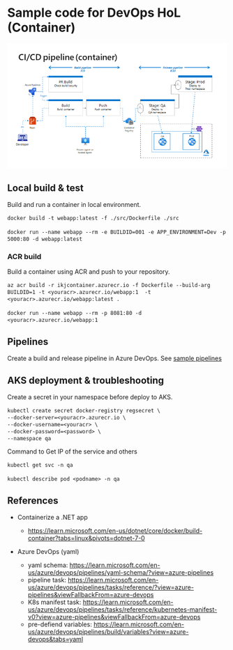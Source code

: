 # Sample code for DevOps HoL (Container)

![DevOps pipeline](./devops_pipeline.png)

## Local build & test

Build and run a container in local environment.

```
docker build -t webapp:latest -f ./src/Dockerfile ./src

docker run --name webapp --rm -e BUILDID=001 -e APP_ENVIRONMENT=Dev -p 5000:80 -d webapp:latest
```

### ACR build

Build a container using ACR and push to your repository.

```
az acr build -r ikjcontainer.azurecr.io -f Dockerfile --build-arg BUILDID=1 -t <youracr>.azurecr.io/webapp:1  -t <youracr>.azurecr.io/webapp:latest .

docker run --name webapp --rm -p 8081:80 -d <youracr>.azurecr.io/webapp:1
```

## Pipelines

Create a build and release pipeline in Azure DevOps. See [sample pipelines](./pipelines)

## AKS deployment & troubleshooting

Create a secret in your namespace before deploy to AKS.

```
kubectl create secret docker-registry regsecret \
--docker-server=<youracr>.azurecr.io \
--docker-username=<youracr> \
--docker-password=<password> \
--namespace qa
```

Command to Get IP of the service and others

```
kubectl get svc -n qa

kubectl describe pod <podname> -n qa
```

## References

- Containerize a .NET app
    - https://learn.microsoft.com/en-us/dotnet/core/docker/build-container?tabs=linux&pivots=dotnet-7-0

- Azure DevOps (yaml)
    - yaml schema: https://learn.microsoft.com/en-us/azure/devops/pipelines/yaml-schema/?view=azure-pipelines
    - pipeline task: https://learn.microsoft.com/en-us/azure/devops/pipelines/tasks/reference/?view=azure-pipelines&viewFallbackFrom=azure-devops
    - K8s manifest task: https://learn.microsoft.com/en-us/azure/devops/pipelines/tasks/reference/kubernetes-manifest-v0?view=azure-pipelines&viewFallbackFrom=azure-devops
    - pre-defiend variables: https://learn.microsoft.com/en-us/azure/devops/pipelines/build/variables?view=azure-devops&tabs=yaml
